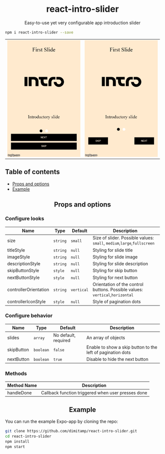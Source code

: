 <h1 align="center">react-intro-slider</h1>

<p align="center">Easy-to-use yet very configurable app introduction slider</p>

```sh
npm i react-intro-slider --save
```
| | |
|-|-|
![Slider With Vertical Controller gif](images/Vertical-Controller.gif) | ![Slider with Horizontal Controller gif](images/Horizontal-Controller.gif)

## Table of contents
  * [Props and options](#props-and-options)
  * [Example](#example)
 

<h2 align="center">Props and options</h2>

### Configure looks

Name                  | Type       | Default                   | Description
----------------------|------------|---------------------------|--------------
size                  | `string`   | `small`                   | Size of slider. Possible values: `small`, `medium`,`large`,`fullscreen`
titleStyle            | `string`   | `null`                    | Styling for slide title
imageStyle            | `string`   | `null`                    | Styling for slide image
descriptionStyle      | `string`   | `null`                    | Styling for slide description
skipButtonStyle       | `style`    | `null`                    | Styling for skip button
nextButtonStyle       | `style`    | `null`                    | Styling for next button
controllerOrientation | `string`   | `vertical`                | Orientation of the control buttons. Possible values: `vertical`,`horizontal`
controllerIconStyle   | `style`    | `null`                    | Style of pagination dots


### Configure behavior

Name             | Type       | Default                   | Description
-----------------|------------|---------------------------|--------------
slides           | `array`    | No default, required      | An array of objects 
skipButton       | `boolean`  | `false`                   | Enable to show a skip button to the left of pagination dots 
nextButton       | `boolean`  | `true`                    | Disable to hide the next button

### Methods
Method Name | Description
------------|----------------
handleDone  | Callback function triggered when user presses done



<h2 align="center">Example</h2>

You can run the example Expo-app by cloning the repo:


```sh
git clone https://github.com/dimitamp/react-intro-slider.git
cd react-intro-slider 
npm install
npm start 
```
